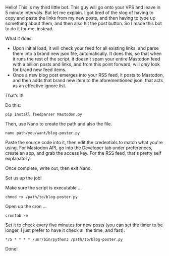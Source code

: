 Hello! This is my third little bot. This guy will go onto your VPS and leave in 5 minute intervals. But let me explain. I got tired of the slog of having to copy and paste the links from my new posts, and then having to type up something about them, and then also hit the post button. So I made this bot to do it for me, instead.

What it does:

- Upon initial load, it will check your feed for all existing links, and parse them into a brand new json file, automatically. It does this, so that when it runs the rest of the script, it doesn't spam your entire Mastodon feed with a billion posts and links, and from this point forward, will *only* look for brand new feed items.
- Once a new blog post emerges into your RSS feed, it posts to Mastodon, and then adds that brand new item to the aforementioned json, that acts as an effective ignore list.

That's it!

Do this:

```
pip install feedparser Mastodon.py
```

Then, use Nano to create the path and also the file.

```
nano path/you/want/blog-poster.py
```

Paste the source code into it, then edit the credentials to match what you're using. For Mastodon API, go into the Developer tab under preferences, create an app, and grab the access key. For the RSS feed, that's pretty self explanatory.

Once complete, write out, then exit Nano.

Set us up the job!

Make sure the script is executable ...

```
chmod +x /path/to/blog-poster.py
```

Open up the cron ...

```
crontab -e
```

Set it to check every five minutes for new posts (you can set the timer to be longer, I just prefer to have it check all the time, and fast).

```
*/5 * * * * /usr/bin/python3 /path/to/blog-poster.py
```

Done!
